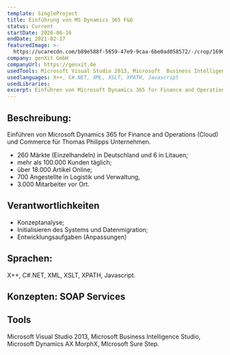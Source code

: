 ```yaml
---
template: SingleProject
title: Einführung von MS Dynamics 365 F&O
status: Current
startDate: 2020-06-16
endDate: 2021-02-17
featuredImage: >-
  https://ucarecdn.com/b89e588f-5659-47e9-9caa-6be0ad058572/-/crop/1690x1728/0,638/-/preview/
company: genXit GmbH
companyUrl: https://genxit.de
usedTools: Microsoft Visual Studio 2013, Microsoft  Business Intelligence Studio, Microsoft Dynamics AX MorphX, MIcrosoft Sure Step.
usedlanguages: X++, C#.NET, XML, XSLT, XPATH, Javascript
usedLibraries:
excerpt: Einführen von Microsoft Dynamics 365 for Finance and Operations (Cloud) und Commerce für Thomas Philipps Unternehmen
---
```

## Beschreibung:
Einführen von Microsoft Dynamics 365 for Finance and Operations (Cloud) und Commerce für Thomas Philipps Unternehmen.

* 260 Märkte (Einzelhandeln) in Deutschland und 6 in Litauen;
* mehr als 100.000 Kunden täglich;
* über 18.000 Artikel Online;
* 700 Angestellte in Logistik und Verwaltung,
* 3.000 Mitarbeiter vor Ort.


## Verantwortlichkeiten

* Konzeptanalyse;
* Initialisieren des Systems und Datenmigration;
* Entwicklungsaufgaben (Anpassungen)
## Sprachen:

X++, C#.NET, XML, XSLT, XPATH, Javascript.

## Konzepten: SOAP Services

## Tools

Microsoft Visual Studio 2013, Microsoft  Business Intelligence Studio, Microsoft Dynamics AX MorphX, MIcrosoft Sure Step. 